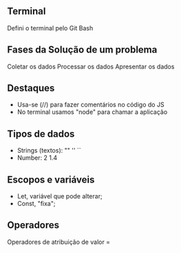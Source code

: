 ## Terminal
Defini o terminal pelo Git Bash

## Fases da Solução de um problema
Coletar os dados
Processar os dados
Apresentar os dados

## Destaques
- Usa-se (//) para fazer comentários no código do JS
- No terminal usamos "node" para chamar a aplicação


## Tipos de dados
- Strings (textos): "" '' `` 
- Number: 2 1.4

## Escopos e variáveis
- Let, variável que pode alterar;
- Const, "fixa";

## Operadores
Operadores de atribuição de valor =
